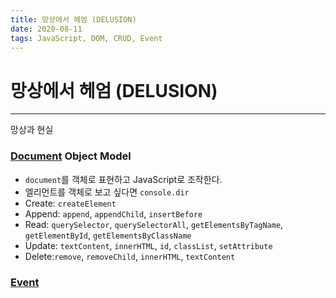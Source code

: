 ```yaml
---
title: 망상에서 헤엄 (DELUSION)
date: 2020-08-11
tags: JavaScript, DOM, CRUD, Event
---
```


# 망상에서 헤엄 (DELUSION)

---

망상과 현실

### [Document](https://ko.javascript.info/document) Object Model

- `document`를 객체로 표현하고 JavaScript로 조작한다.
- 엘리먼트를 객체로 보고 싶다면 `console.dir`
- Create: `createElement`
- Append: `append`, `appendChild`, `insertBefore`
- Read: `querySelector`, `querySelectorAll`, `getElementsByTagName`, `getElementById`, `getElementsByClassName`
- Update: `textContent`, `innerHTML`, `id`, `classList`, `setAttribute`
- Delete:`remove`, `removeChild`, `innerHTML`, `textContent`

### [Event](https://developer.mozilla.org/ko/docs/Web/API/Event)

